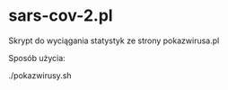 # sars-cov-2.pl
Skrypt do wyciągania statystyk ze strony pokazwirusa.pl

Sposób użycia:

./pokazwirusy.sh
